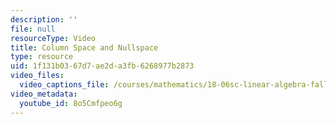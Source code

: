 ```yaml
---
description: ''
file: null
resourceType: Video
title: Column Space and Nullspace
type: resource
uid: 1f131b03-67d7-ae2d-a3fb-6268977b2873
video_files:
  video_captions_file: /courses/mathematics/18-06sc-linear-algebra-fall-2011/ax-b-and-the-four-subspaces/column-space-and-nullspace/column-space-and-nullspace/8o5Cmfpeo6g.vtt
video_metadata:
  youtube_id: 8o5Cmfpeo6g
---
```

